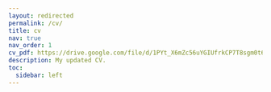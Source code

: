 ```yaml
---
layout: redirected
permalink: /cv/
title: cv
nav: true
nav_order: 1
cv_pdf: https://drive.google.com/file/d/1PYt_X6mZc56uYGIUfrkCP7T8sgm0t6hd/view?usp=sharing
description: My updated CV.
toc:
  sidebar: left
---
```

